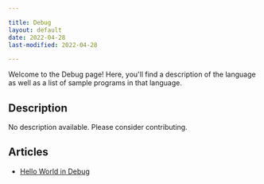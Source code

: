 ```yaml
---

title: Debug
layout: default
date: 2022-04-28
last-modified: 2022-04-28

---
```


Welcome to the Debug page! Here, you'll find a description of the language as well as a list of sample programs in that language.

## Description

No description available. Please consider contributing.

## Articles

- [Hello World in Debug](https://sampleprograms.io/projects/hello-world/debug)